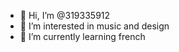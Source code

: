 - 👋 Hi, I’m @319335912
- 👀 I’m interested in music and design
- 🌱 I’m currently learning french



<!---
319335912/319335912 is a ✨ special ✨ repository because its `README.md` (this file) appears on your GitHub profile.
You can click the Preview link to take a look at your changes.
--->
